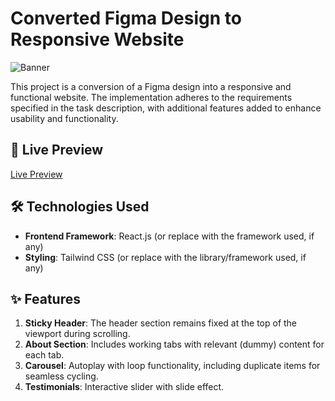 # Converted Figma Design to Responsive Website

![Banner](https://i.ibb.co/xmtSr6k/image.png)

This project is a conversion of a Figma design into a responsive and functional website. The implementation adheres to the requirements specified in the task description, with additional features added to enhance usability and functionality.

## 🚀 Live Preview

[Live Preview](https://saudi-cuisine.vercel.app/)

## 🛠️ Technologies Used

- **Frontend Framework**: React.js (or replace with the framework used, if any)
- **Styling**: Tailwind CSS (or replace with the library/framework used, if any)

## ✨ Features

1. **Sticky Header**: The header section remains fixed at the top of the viewport during scrolling.
2. **About Section**: Includes working tabs with relevant (dummy) content for each tab.
3. **Carousel**: Autoplay with loop functionality, including duplicate items for seamless cycling.
4. **Testimonials**: Interactive slider with slide effect.
